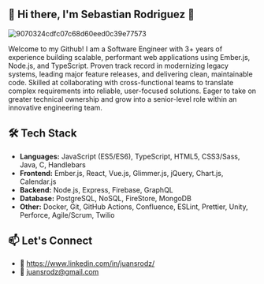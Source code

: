## 👋 Hi there, I'm Sebastian Rodriguez 👋

![9070324cdfc07c68d60eed0c39e77573](https://github.com/user-attachments/assets/d72421c5-61da-47e0-b54b-1aa77f5efc71)

Welcome to my Github! I am a Software Engineer with 3+ years of experience building scalable, performant web applications using Ember.js, Node.js, and TypeScript. Proven track record in modernizing legacy systems, leading major feature releases, and delivering clean, maintainable code. Skilled at collaborating with cross-functional teams to translate complex requirements into reliable, user-focused solutions. Eager to take on greater technical ownership and grow into a senior-level role within an innovative engineering team.

## 🛠️ Tech Stack
- **Languages:** JavaScript (ES5/ES6), TypeScript, HTML5, CSS3/Sass, Java, C, Handlebars
- **Frontend:** Ember.js, React, Vue.js, Glimmer.js, jQuery, Chart.js, Calendar.js
- **Backend:** Node.js, Express, Firebase, GraphQL
- **Database:** PostgreSQL, NoSQL, FireStore, MongoDB
- **Other:** Docker, Git, GitHub Actions, Confluence, ESLint, Prettier, Unity, Perforce, Agile/Scrum, Twilio

## 📫 Let's Connect
- 💼 https://www.linkedin.com/in/juansrodz/
- 📧 juansrodz@gmail.com
